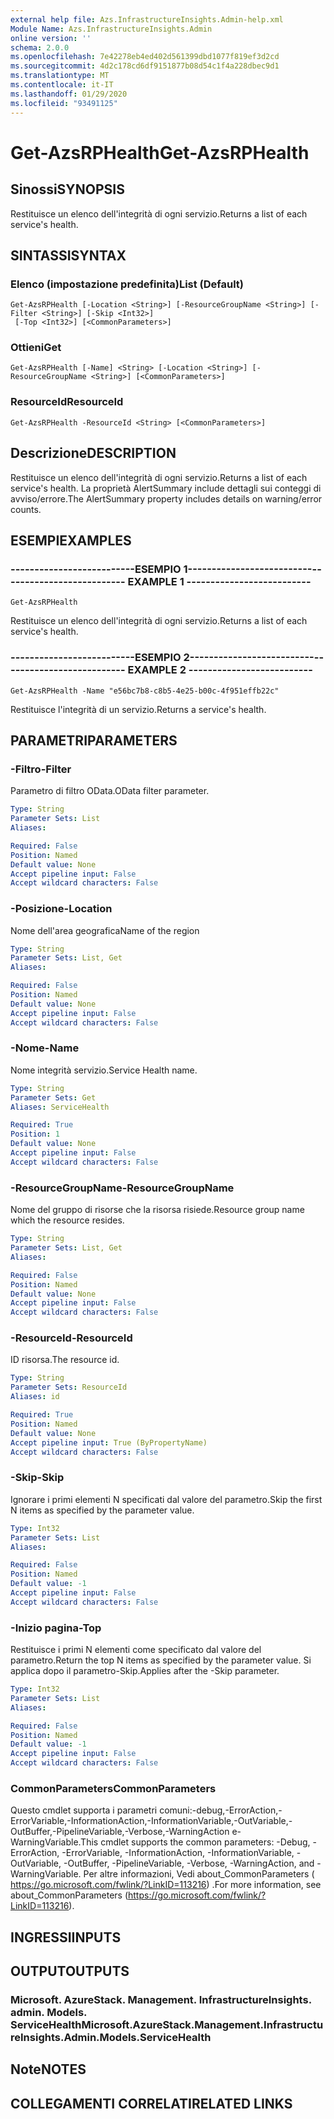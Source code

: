 ```yaml
---
external help file: Azs.InfrastructureInsights.Admin-help.xml
Module Name: Azs.InfrastructureInsights.Admin
online version: ''
schema: 2.0.0
ms.openlocfilehash: 7e42278eb4ed402d561399dbd1077f819ef3d2cd
ms.sourcegitcommit: 4d2c178cd6df9151877b08d54c1f4a228dbec9d1
ms.translationtype: MT
ms.contentlocale: it-IT
ms.lasthandoff: 01/29/2020
ms.locfileid: "93491125"
---
```

# <span data-ttu-id="21267-101">Get-AzsRPHealth</span><span class="sxs-lookup"><span data-stu-id="21267-101">Get-AzsRPHealth</span></span>

## <span data-ttu-id="21267-102">Sinossi</span><span class="sxs-lookup"><span data-stu-id="21267-102">SYNOPSIS</span></span>
<span data-ttu-id="21267-103">Restituisce un elenco dell'integrità di ogni servizio.</span><span class="sxs-lookup"><span data-stu-id="21267-103">Returns a list of each service's health.</span></span>

## <span data-ttu-id="21267-104">SINTASSI</span><span class="sxs-lookup"><span data-stu-id="21267-104">SYNTAX</span></span>

### <span data-ttu-id="21267-105">Elenco (impostazione predefinita)</span><span class="sxs-lookup"><span data-stu-id="21267-105">List (Default)</span></span>
```
Get-AzsRPHealth [-Location <String>] [-ResourceGroupName <String>] [-Filter <String>] [-Skip <Int32>]
 [-Top <Int32>] [<CommonParameters>]
```

### <span data-ttu-id="21267-106">Ottieni</span><span class="sxs-lookup"><span data-stu-id="21267-106">Get</span></span>
```
Get-AzsRPHealth [-Name] <String> [-Location <String>] [-ResourceGroupName <String>] [<CommonParameters>]
```

### <span data-ttu-id="21267-107">ResourceId</span><span class="sxs-lookup"><span data-stu-id="21267-107">ResourceId</span></span>
```
Get-AzsRPHealth -ResourceId <String> [<CommonParameters>]
```

## <span data-ttu-id="21267-108">Descrizione</span><span class="sxs-lookup"><span data-stu-id="21267-108">DESCRIPTION</span></span>
<span data-ttu-id="21267-109">Restituisce un elenco dell'integrità di ogni servizio.</span><span class="sxs-lookup"><span data-stu-id="21267-109">Returns a list of each service's health.</span></span> <span data-ttu-id="21267-110">La proprietà AlertSummary include dettagli sui conteggi di avviso/errore.</span><span class="sxs-lookup"><span data-stu-id="21267-110">The AlertSummary property includes details on warning/error counts.</span></span>

## <span data-ttu-id="21267-111">ESEMPI</span><span class="sxs-lookup"><span data-stu-id="21267-111">EXAMPLES</span></span>

### <span data-ttu-id="21267-112">--------------------------ESEMPIO 1--------------------------</span><span class="sxs-lookup"><span data-stu-id="21267-112">-------------------------- EXAMPLE 1 --------------------------</span></span>
```
Get-AzsRPHealth
```

<span data-ttu-id="21267-113">Restituisce un elenco dell'integrità di ogni servizio.</span><span class="sxs-lookup"><span data-stu-id="21267-113">Returns a list of each service's health.</span></span>

### <span data-ttu-id="21267-114">--------------------------ESEMPIO 2--------------------------</span><span class="sxs-lookup"><span data-stu-id="21267-114">-------------------------- EXAMPLE 2 --------------------------</span></span>
```
Get-AzsRPHealth -Name "e56bc7b8-c8b5-4e25-b00c-4f951effb22c"
```

<span data-ttu-id="21267-115">Restituisce l'integrità di un servizio.</span><span class="sxs-lookup"><span data-stu-id="21267-115">Returns a service's health.</span></span>

## <span data-ttu-id="21267-116">PARAMETRI</span><span class="sxs-lookup"><span data-stu-id="21267-116">PARAMETERS</span></span>

### <span data-ttu-id="21267-117">-Filtro</span><span class="sxs-lookup"><span data-stu-id="21267-117">-Filter</span></span>
<span data-ttu-id="21267-118">Parametro di filtro OData.</span><span class="sxs-lookup"><span data-stu-id="21267-118">OData filter parameter.</span></span>

```yaml
Type: String
Parameter Sets: List
Aliases: 

Required: False
Position: Named
Default value: None
Accept pipeline input: False
Accept wildcard characters: False
```

### <span data-ttu-id="21267-119">-Posizione</span><span class="sxs-lookup"><span data-stu-id="21267-119">-Location</span></span>
<span data-ttu-id="21267-120">Nome dell'area geografica</span><span class="sxs-lookup"><span data-stu-id="21267-120">Name of the region</span></span>

```yaml
Type: String
Parameter Sets: List, Get
Aliases: 

Required: False
Position: Named
Default value: None
Accept pipeline input: False
Accept wildcard characters: False
```

### <span data-ttu-id="21267-121">-Nome</span><span class="sxs-lookup"><span data-stu-id="21267-121">-Name</span></span>
<span data-ttu-id="21267-122">Nome integrità servizio.</span><span class="sxs-lookup"><span data-stu-id="21267-122">Service Health name.</span></span>

```yaml
Type: String
Parameter Sets: Get
Aliases: ServiceHealth

Required: True
Position: 1
Default value: None
Accept pipeline input: False
Accept wildcard characters: False
```

### <span data-ttu-id="21267-123">-ResourceGroupName</span><span class="sxs-lookup"><span data-stu-id="21267-123">-ResourceGroupName</span></span>
<span data-ttu-id="21267-124">Nome del gruppo di risorse che la risorsa risiede.</span><span class="sxs-lookup"><span data-stu-id="21267-124">Resource group name which the resource resides.</span></span>

```yaml
Type: String
Parameter Sets: List, Get
Aliases: 

Required: False
Position: Named
Default value: None
Accept pipeline input: False
Accept wildcard characters: False
```

### <span data-ttu-id="21267-125">-ResourceId</span><span class="sxs-lookup"><span data-stu-id="21267-125">-ResourceId</span></span>
<span data-ttu-id="21267-126">ID risorsa.</span><span class="sxs-lookup"><span data-stu-id="21267-126">The resource id.</span></span>

```yaml
Type: String
Parameter Sets: ResourceId
Aliases: id

Required: True
Position: Named
Default value: None
Accept pipeline input: True (ByPropertyName)
Accept wildcard characters: False
```

### <span data-ttu-id="21267-127">-Skip</span><span class="sxs-lookup"><span data-stu-id="21267-127">-Skip</span></span>
<span data-ttu-id="21267-128">Ignorare i primi elementi N specificati dal valore del parametro.</span><span class="sxs-lookup"><span data-stu-id="21267-128">Skip the first N items as specified by the parameter value.</span></span>

```yaml
Type: Int32
Parameter Sets: List
Aliases: 

Required: False
Position: Named
Default value: -1
Accept pipeline input: False
Accept wildcard characters: False
```

### <span data-ttu-id="21267-129">-Inizio pagina</span><span class="sxs-lookup"><span data-stu-id="21267-129">-Top</span></span>
<span data-ttu-id="21267-130">Restituisce i primi N elementi come specificato dal valore del parametro.</span><span class="sxs-lookup"><span data-stu-id="21267-130">Return the top N items as specified by the parameter value.</span></span>
<span data-ttu-id="21267-131">Si applica dopo il parametro-Skip.</span><span class="sxs-lookup"><span data-stu-id="21267-131">Applies after the -Skip parameter.</span></span>

```yaml
Type: Int32
Parameter Sets: List
Aliases: 

Required: False
Position: Named
Default value: -1
Accept pipeline input: False
Accept wildcard characters: False
```

### <span data-ttu-id="21267-132">CommonParameters</span><span class="sxs-lookup"><span data-stu-id="21267-132">CommonParameters</span></span>
<span data-ttu-id="21267-133">Questo cmdlet supporta i parametri comuni:-debug,-ErrorAction,-ErrorVariable,-InformationAction,-InformationVariable,-OutVariable,-OutBuffer,-PipelineVariable,-Verbose,-WarningAction e-WarningVariable.</span><span class="sxs-lookup"><span data-stu-id="21267-133">This cmdlet supports the common parameters: -Debug, -ErrorAction, -ErrorVariable, -InformationAction, -InformationVariable, -OutVariable, -OutBuffer, -PipelineVariable, -Verbose, -WarningAction, and -WarningVariable.</span></span> <span data-ttu-id="21267-134">Per altre informazioni, Vedi about_CommonParameters ( https://go.microsoft.com/fwlink/?LinkID=113216) .</span><span class="sxs-lookup"><span data-stu-id="21267-134">For more information, see about_CommonParameters (https://go.microsoft.com/fwlink/?LinkID=113216).</span></span>

## <span data-ttu-id="21267-135">INGRESSI</span><span class="sxs-lookup"><span data-stu-id="21267-135">INPUTS</span></span>

## <span data-ttu-id="21267-136">OUTPUT</span><span class="sxs-lookup"><span data-stu-id="21267-136">OUTPUTS</span></span>

### <span data-ttu-id="21267-137">Microsoft. AzureStack. Management. InfrastructureInsights. admin. Models. ServiceHealth</span><span class="sxs-lookup"><span data-stu-id="21267-137">Microsoft.AzureStack.Management.InfrastructureInsights.Admin.Models.ServiceHealth</span></span>

## <span data-ttu-id="21267-138">Note</span><span class="sxs-lookup"><span data-stu-id="21267-138">NOTES</span></span>

## <span data-ttu-id="21267-139">COLLEGAMENTI CORRELATI</span><span class="sxs-lookup"><span data-stu-id="21267-139">RELATED LINKS</span></span>

